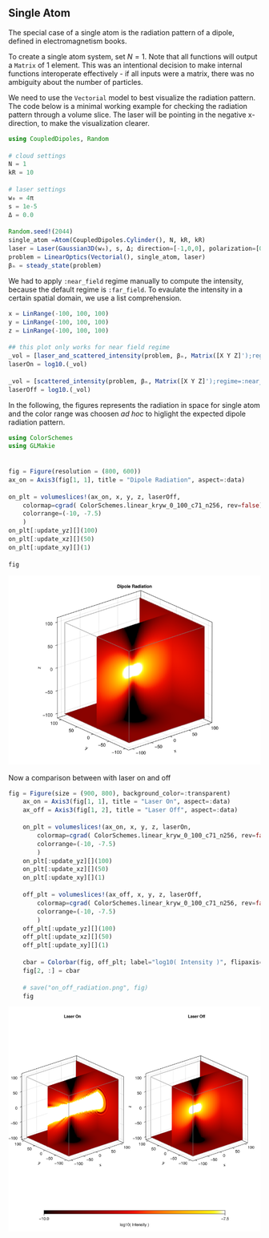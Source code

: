 ## Single Atom

The special case of a single atom is the radiation pattern of a dipole, defined in electromagnetism books.

To create a single atom system, set $N=1$. Note that all functions will output a `Matrix` of 1 element. This was an intentional decision to make internal functions interoperate effectively - if all inputs were a matrix, there was no ambiguity about the number of particles.

We need to use the `Vectorial` model to best visualize the radiation pattern. The code below is a minimal working example for checking the radiation pattern through a volume slice. The laser will be pointing in the negative x-direction, to make the visualization clearer.

```julia
using CoupledDipoles, Random

# cloud settings
N = 1
kR = 10

# laser settings
w₀ = 4π
s = 1e-5
Δ = 0.0

Random.seed!(2044)
single_atom =Atom(CoupledDipoles.Cylinder(), N, kR, kR)
laser = Laser(Gaussian3D(w₀), s, Δ; direction=[-1,0,0], polarization=[0,0,1])
problem = LinearOptics(Vectorial(), single_atom, laser)
βₙ = steady_state(problem)
```

We had to apply `:near_field` regime manually to compute the intensity, because the default regime is `:far_field`. To evaulate the intensity in a certain spatial domain, we  use a list comprehension.

```julia
x = LinRange(-100, 100, 100)
y = LinRange(-100, 100, 100)
z = LinRange(-100, 100, 100)

## this plot only works for near field regime
_vol = [laser_and_scattered_intensity(problem, βₙ, Matrix([X Y Z]');regime=:near_field)[1] for X ∈ x, Y ∈ y, Z ∈ z]
laserOn = log10.(_vol)

_vol = [scattered_intensity(problem, βₙ, Matrix([X Y Z]');regime=:near_field)[1] for X ∈ x, Y ∈ y, Z ∈ z]
laserOff = log10.(_vol)
```


In the following, the figures represents the radiation in space for single atom and the color range was choosen *ad hoc* to higlight the expected dipole radiation pattern.


```julia
using ColorSchemes
using GLMakie


fig = Figure(resolution = (800, 600))
ax_on = Axis3(fig[1, 1], title = "Dipole Radiation", aspect=:data)

on_plt = volumeslices!(ax_on, x, y, z, laserOff,
    colormap=cgrad( ColorSchemes.linear_kryw_0_100_c71_n256, rev=false),
    colorrange=(-10, -7.5)
    )
on_plt[:update_yz][](100)
on_plt[:update_xz][](50)
on_plt[:update_xy][](1)

fig

```
![Dipole Radiation](dipole_radiation.png)


Now a comparison between with laser on and off
```julia
fig = Figure(size = (900, 800), background_color=:transparent)
    ax_on = Axis3(fig[1, 1], title = "Laser On", aspect=:data)
    ax_off = Axis3(fig[1, 2], title = "Laser Off", aspect=:data)

    on_plt = volumeslices!(ax_on, x, y, z, laserOn,
        colormap=cgrad( ColorSchemes.linear_kryw_0_100_c71_n256, rev=false),
        colorrange=(-10, -7.5)
        )
    on_plt[:update_yz][](100)
    on_plt[:update_xz][](50)
    on_plt[:update_xy][](1)

    off_plt = volumeslices!(ax_off, x, y, z, laserOff,
        colormap=cgrad( ColorSchemes.linear_kryw_0_100_c71_n256, rev=false),
        colorrange=(-10, -7.5)
        )
    off_plt[:update_yz][](100)
    off_plt[:update_xz][](50)
    off_plt[:update_xy][](1)

    cbar = Colorbar(fig, off_plt; label="log10( Intensity )", flipaxis=false,  vertical = false, width = Relative(4/5),ticks=WilkinsonTicks(3))
    fig[2, :] = cbar

    # save("on_off_radiation.png", fig)
    fig
```

![Laser On and Off](on_off_radiation.png)

